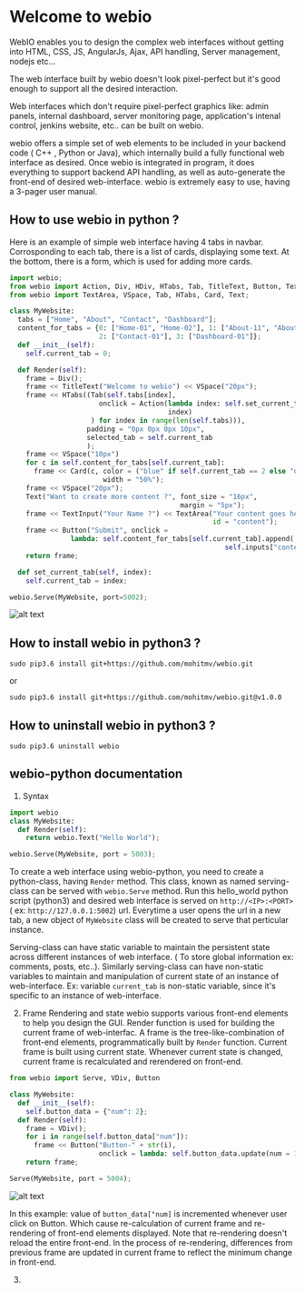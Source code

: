 Welcome to webio
===================


WebIO enables you to design the complex web interfaces without getting into HTML, CSS, JS, AngularJs, Ajax,
API handling, Server management, nodejs etc...

The web interface built by webio doesn't look pixel-perfect but it's good enough to support all the desired interaction.

Web interfaces which don't require pixel-perfect graphics like: admin panels, internal dashboard, server monitoring page, application's intenal control, jenkins website, etc.. can be built on webio.

webio offers a simple set of web elements to be included in your backend code ( C++ , Python or Java), which internally
build a fully functional web interface as desired. Once webio is integrated in program, it does everything to support backend API handling, as well as auto-generate the front-end of desired web-interface.
webio is extremely easy to use, having a 3-pager user manual.



How to use webio in python ?
----------

Here is an example of simple web interface having 4 tabs in navbar. Corrosponding to each tab, there is a list of cards, displaying some text. At the bottom, there is a form, which is used for adding more cards.

```python
import webio;
from webio import Action, Div, HDiv, HTabs, Tab, TitleText, Button, TextInput
from webio import TextArea, VSpace, Tab, HTabs, Card, Text;

class MyWebsite:
  tabs = ["Home", "About", "Contact", "Dashboard"];
  content_for_tabs = {0: ["Home-01", "Home-02"], 1: ["About-11", "About-12"],
                      2: ["Contact-01"], 3: ["Dashboard-01"]};
  def __init__(self):
    self.current_tab = 0;

  def Render(self):
    frame = Div();
    frame << TitleText("Welcome to webio") << VSpace("20px");
    frame << HTabs((Tab(self.tabs[index],
                      onclick = Action(lambda index: self.set_current_tab(index),
                                       index)
                    ) for index in range(len(self.tabs))),
                   padding = "0px 0px 0px 10px",
                   selected_tab = self.current_tab
                   );
    frame << VSpace("10px")
    for c in self.content_for_tabs[self.current_tab]:
      frame << Card(c, color = ("blue" if self.current_tab == 2 else "default"),
                       width = "50%");
    frame << VSpace("20px");
    Text("Want to create more content ?", font_size = "16px",
                                          margin = "5px");
    frame << TextInput("Your Name ?") << TextArea("Your content goes here",
                                                  id = "content");
    frame << Button("Submit", onclick =
               lambda: self.content_for_tabs[self.current_tab].append(
                                                     self.inputs["content"]));
    return frame;

  def set_current_tab(self, index):
    self.current_tab = index;

webio.Serve(MyWebsite, port=5002);
```

![alt text](https://raw.githubusercontent.com/mohitmv/webio/master/docs/webio_demo_slow_gif.gif "webio demo")



How to install webio in python3 ?
----------
`sudo pip3.6 install git+https://github.com/mohitmv/webio.git`

or

`sudo pip3.6 install git+https://github.com/mohitmv/webio.git@v1.0.0`

How to uninstall webio in python3 ?
----------
`sudo pip3.6 uninstall webio`


webio-python documentation
----------

1. Syntax

```python
import webio
class MyWebsite:
  def Render(self):
    return webio.Text("Hello World");

webio.Serve(MyWebsite, port = 5003);
```

To create a web interface using webio-python, you need to create a python-class, having `Render` method. This class, known as named serving-class can be served with `webio.Serve` method. Run this hello_world python script (python3) and desired web interface is served on `http://<IP>:<PORT>` ( ex: `http://127.0.0.1:5002`) url. Everytime a user opens the url in a new tab, a new object of `MyWebsite` class will be created to serve that perticular instance.

Serving-class can have static variable to maintain the persistent state across different instances of web interface. ( To store global information ex: comments, posts, etc..). Similarly serving-class can have non-static variables to maintain and manipulation of current state of an instance of web-interface. Ex: variable `current_tab` is non-static variable, since it's specific to an instance of web-interface.

2. Frame Rendering and state 
webio supports various front-end elements to help you design the GUI. Render function is used for building the current frame of web-interfac. A frame is the tree-like-combination of front-end elements, programmatically built by `Render` function. Current frame is built using current state. Whenever current state is changed, current frame is recalculated and rerendered on front-end.

```python
from webio import Serve, VDiv, Button

class MyWebsite:
  def __init__(self):
    self.button_data = {"num": 2};
  def Render(self):
    frame = VDiv(); 
    for i in range(self.button_data["num"]):
      frame << Button("Button-" + str(i),
                      onclick = lambda: self.button_data.update(num = 1+self.button_data["num"]));
    return frame;

Serve(MyWebsite, port = 5004);
```
![alt text](https://i.imgur.com/2WwVRv4.gif "webio demo2")

In this example: value of `button_data["num]` is incremented whenever user click on Button. Which cause re-calculation of current frame and re-rendering of front-end elements displayed. Note that re-rendering doesn't reload the entire front-end. In the process of re-rendering, differences from previous frame are updated in current frame to reflect the minimum change in front-end.


3. 

